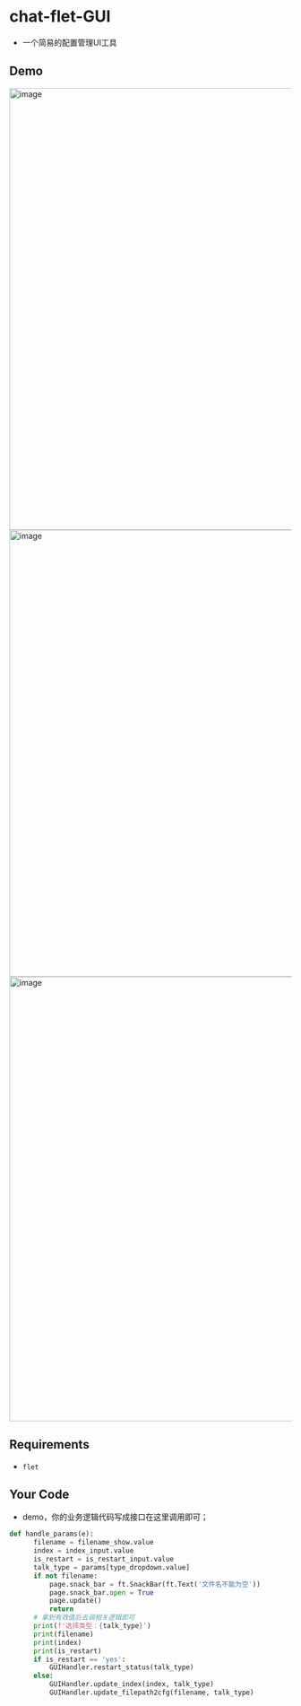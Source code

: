 # chat-flet-GUI

- 一个简易的配置管理UI工具

## Demo

<img width="788" alt="image" src="https://github.com/JimouChen/chat-flet-GUI/assets/63119239/64ccb854-4c36-4e16-a3dc-676ca2e9a8af">

<img width="797" alt="image" src="https://github.com/JimouChen/chat-flet-GUI/assets/63119239/ca557d11-a440-48a2-ae59-b78c38a402b5">

<img width="793" alt="image" src="https://github.com/JimouChen/chat-flet-GUI/assets/63119239/75a4e803-36b4-4d86-bae0-2436861a7b45">

## Requirements

- `flet`

## Your Code

- demo，你的业务逻辑代码写成接口在这里调用即可；

```python
def handle_params(e):
      filename = filename_show.value
      index = index_input.value
      is_restart = is_restart_input.value
      talk_type = params[type_dropdown.value]
      if not filename:
          page.snack_bar = ft.SnackBar(ft.Text('文件名不能为空'))
          page.snack_bar.open = True
          page.update()
          return
      # 拿到有效值后去调相关逻辑即可
      print(f'选择类型：{talk_type}')
      print(filename)
      print(index)
      print(is_restart)
      if is_restart == 'yes':
          GUIHandler.restart_status(talk_type)
      else:
          GUIHandler.update_index(index, talk_type)
          GUIHandler.update_filepath2cfg(filename, talk_type)
```
